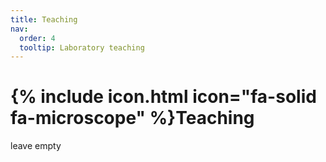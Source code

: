 ```yaml
---
title: Teaching
nav:
  order: 4
  tooltip: Laboratory teaching
---
```


# {% include icon.html icon="fa-solid fa-microscope" %}Teaching


leave empty